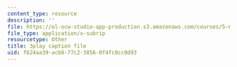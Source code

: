 ```yaml
---
content_type: resource
description: ''
file: https://ol-ocw-studio-app-production.s3.amazonaws.com/courses/5-61-physical-chemistry-fall-2017/f624aa39acb877c238560f4fc8cc0d93_6ROuKtm5zds.srt
file_type: application/x-subrip
resourcetype: Other
title: 3play caption file
uid: f624aa39-acb8-77c2-3856-0f4fc8cc0d93
---
```

